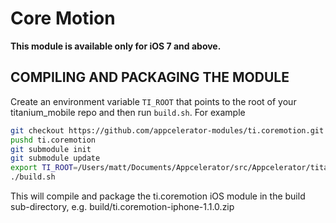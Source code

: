 # Core Motion

**This module is available only for iOS 7 and above.**

## COMPILING AND PACKAGING THE MODULE

Create an environment variable `TI_ROOT` that points to the root of your titanium_mobile repo and then run `build.sh`. For example

```bash
git checkout https://github.com/appcelerator-modules/ti.coremotion.git
pushd ti.coremotion
git submodule init
git submodule update
export TI_ROOT=/Users/matt/Documents/Appcelerator/src/Appcelerator/titanium_mobile
./build.sh
```

This will compile and package the ti.coremotion iOS module in the build sub-directory, e.g. build/ti.coremotion-iphone-1.1.0.zip
